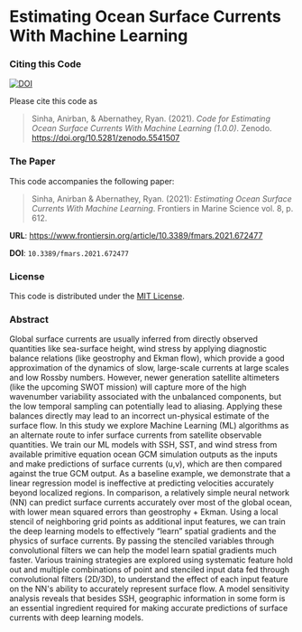 # Estimating Ocean Surface Currents With Machine Learning

### Citing this Code

[![DOI](https://zenodo.org/badge/233659202.svg)](https://zenodo.org/badge/latestdoi/233659202)

Please cite this code as

> Sinha, Anirban, & Abernathey, Ryan. (2021). _Code for Estimating Ocean Surface Currents With Machine Learning (1.0.0)_. Zenodo. https://doi.org/10.5281/zenodo.5541507


### The Paper

This code accompanies the following paper:

> Sinha, Anirban & Abernathey, Ryan. (2021): _Estimating Ocean Surface Currents With Machine Learning_.
Frontiers in Marine Science vol. 8, p. 612.

**URL**: <https://www.frontiersin.org/article/10.3389/fmars.2021.672477>
	
**DOI**: `10.3389/fmars.2021.672477`

### License

This code is distributed under the [MIT License](LICENSE).

### Abstract

Global surface currents are usually inferred from directly observed quantities like sea-surface height, wind stress by applying diagnostic balance relations (like geostrophy and Ekman flow), which provide a good approximation of the dynamics of slow, large-scale currents at large scales and low Rossby numbers. However, newer generation satellite altimeters (like the upcoming SWOT mission) will capture more of the high wavenumber variability associated with the unbalanced components, but the low temporal sampling can potentially lead to aliasing. Applying these balances directly may lead to an incorrect un-physical estimate of the surface flow. In this study we explore Machine Learning (ML) algorithms as an alternate route to infer surface currents from satellite observable quantities. We train our ML models with SSH, SST, and wind stress from available primitive equation ocean GCM simulation outputs as the inputs and make predictions of surface currents (u,v), which are then compared against the true GCM output. As a baseline example, we demonstrate that a linear regression model is ineffective at predicting velocities accurately beyond localized regions. In comparison, a relatively simple neural network (NN) can predict surface currents accurately over most of the global ocean, with lower mean squared errors than geostrophy + Ekman. Using a local stencil of neighboring grid points as additional input features, we can train the deep learning models to effectively “learn” spatial gradients and the physics of surface currents. By passing the stenciled variables through convolutional filters we can help the model learn spatial gradients much faster. Various training strategies are explored using systematic feature hold out and multiple combinations of point and stenciled input data fed through convolutional filters (2D/3D), to understand the effect of each input feature on the NN's ability to accurately represent surface flow. A model sensitivity analysis reveals that besides SSH, geographic information in some form is an essential ingredient required for making accurate predictions of surface currents with deep learning models.
